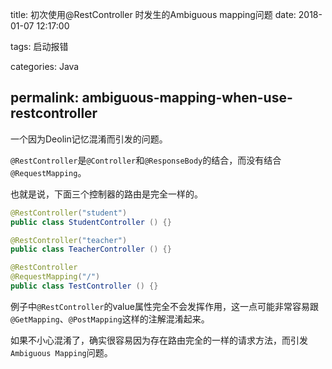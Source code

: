 title: 初次使用@RestController 时发生的Ambiguous mapping问题
date: 2018-01-07 12:17:00

tags: 启动报错

categories: Java

permalink: ambiguous-mapping-when-use-restcontroller
---

一个因为Deolin记忆混淆而引发的问题。

`@RestController`是`@Controller`和`@ResponseBody`的结合，而没有结合`@RequestMapping`。

也就是说，下面三个控制器的路由是完全一样的。

~~~java
@RestController("student")
public class StudentController () {}
~~~

~~~java
@RestController("teacher")
public class TeacherController () {}
~~~

~~~java
@RestController
@RequestMapping("/")
public class TestController () {}
~~~

例子中`@RestController`的value属性完全不会发挥作用，这一点可能非常容易跟`@GetMapping`、`@PostMapping`这样的注解混淆起来。

如果不小心混淆了，确实很容易因为存在路由完全的一样的请求方法，而引发`Ambiguous Mapping`问题。

